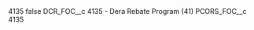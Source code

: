 <?xml version="1.0" encoding="UTF-8"?>
<CustomMetadata xmlns="http://soap.sforce.com/2006/04/metadata" xmlns:xsi="http://www.w3.org/2001/XMLSchema-instance" xmlns:xsd="http://www.w3.org/2001/XMLSchema">
    <label>4135</label>
    <protected>false</protected>
    <values>
        <field>DCR_FOC__c</field>
        <value xsi:type="xsd:string">4135 - Dera Rebate Program (41)</value>
    </values>
    <values>
        <field>PCORS_FOC__c</field>
        <value xsi:type="xsd:string">4135</value>
    </values>
</CustomMetadata>
